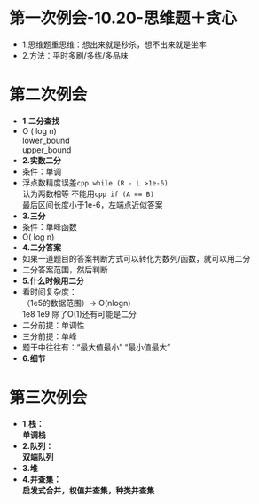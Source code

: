 # 第一次例会-10.20-思维题＋贪心
- 1.思维题重思维：想出来就是秒杀，想不出来就是坐牢
- 2.方法：平时多刷/多练/多品味
# 第二次例会
- **1.二分查找**
- O ( log n)
<br> lower_bound
<br> upper_bound
- **2.实数二分**
- 条件：单调
- 浮点数精度误差```cpp while (R - L >1e-6)```
<br> 认为两数相等
不能用```cpp if (A == B)```
<br>最后区间长度小于1e-6，左端点近似答案
- **3.三分**
- 条件：单峰函数
- O( log n)
- **4.二分答案**
- 如果一道题目的答案判断方式可以转化为数列/函数，就可以用二分
- 二分答案范围，然后判断
- **5.什么时候用二分**
- 看时间复杂度：
<br>（1e5的数据范围）-> O(nlogn)
<br> 1e8 1e9 除了O(1)还有可能是二分
- 二分前提：单调性
- 三分前提：单峰
- 题干中往往有：“最大值最小” “最小值最大”
- **6.细节**
# 第三次例会
- **1.栈：**
<br>**单调栈**
- **2.队列：**
<br>**双端队列**
- **3.堆**
- **4.并查集：**
<br>**启发式合并，权值并查集，种类并查集**
